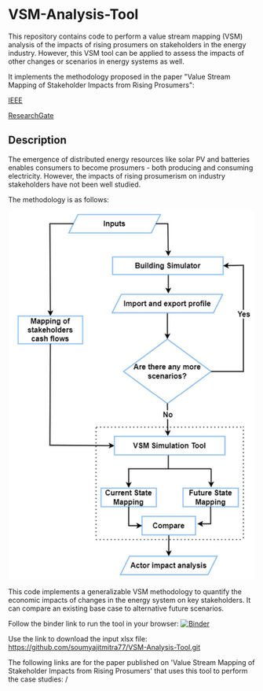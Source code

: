 # VSM-Analysis-Tool

This repository contains code to perform a value stream mapping (VSM) analysis of the impacts of rising prosumers on stakeholders in the energy industry. However, this VSM tool can be applied to assess the impacts of other changes or scenarios in energy systems as well.

It implements the methodology proposed in the paper "Value Stream Mapping of Stakeholder Impacts from Rising Prosumers":

[IEEE](https://ieeexplore.ieee.org/document/9960439)

[ResearchGate](https://www.researchgate.net/publication/365835174_Value_Stream_Mapping_of_Stakeholder_Impacts_from_Rising_Prosumers)

## Description

The emergence of distributed energy resources like solar PV and batteries enables consumers to become prosumers - both producing and consuming electricity. However, the impacts of rising prosumerism on industry stakeholders have not been well studied.

The methodology is as follows:

 ![Flowchart](./Figures/VSM_Flowchart.png)

This code implements a generalizable VSM methodology to quantify the economic impacts of changes in the energy system on key stakeholders. It can compare an existing base case to alternative future scenarios.

Follow the binder link to run the tool in your browser:
[![Binder](https://mybinder.org/badge_logo.svg)](https://mybinder.org/v2/gh/soumyajitmitra77/VSM-Analysis-Tool.git/main)

Use the link to download the input xlsx file: 
https://github.com/soumyajitmitra77/VSM-Analysis-Tool.git

The following links are for the paper published on 'Value Stream Mapping of Stakeholder Impacts from Rising Prosumers' that uses this tool to perform the case studies:
 / 
